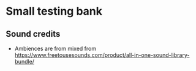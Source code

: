 # Small testing bank

## Sound credits
- Ambiences are from mixed from https://www.freetousesounds.com/product/all-in-one-sound-library-bundle/

